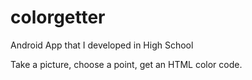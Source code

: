 # colorgetter
Android App that I developed in High School

Take a picture, choose a point, get an HTML color code.
